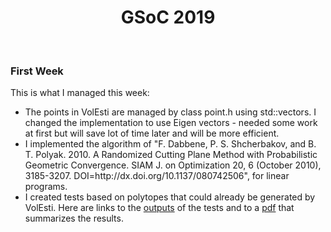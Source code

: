 <h1 align="center">   
    GSoC 2019 
</h1>
<br>


<h3>First Week</h3>
This is what I managed this week:

<ul>
    <li>The points in VolEsti are managed by class point.h using std::vectors. I changed the implementation to use Eigen vectors - needed some work at first but will save lot of time later and will be more efficient.</li>
    <li> I implemented the algorithm of "F. Dabbene, P. S. Shcherbakov, and B. T. Polyak. 2010. A Randomized Cutting Plane Method with Probabilistic Geometric Convergence. SIAM J. on Optimization 20, 6 (October 2010), 3185-3207. DOI=http://dx.doi.org/10.1137/080742506", for linear programs.</li>
    <li>I created tests based on polytopes that could already be generated by VolEsti. Here are links to the <a href="https://www.dropbox.com/sh/4vsl2ix4htkowa4/AABtVR4cX6pRGVeModlsSKHTa?dl=0">outputs</a> of the tests and to a <a href="https://www.dropbox.com/s/wurmcmt29ae4wss/week1.pdf?dl=0">pdf</a> that summarizes the results.</li>
</ul>
